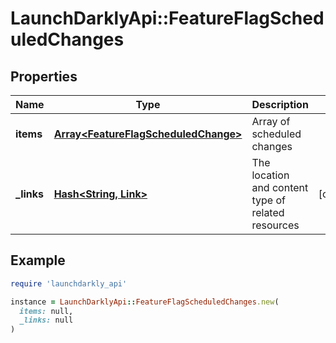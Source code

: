 # LaunchDarklyApi::FeatureFlagScheduledChanges

## Properties

| Name | Type | Description | Notes |
| ---- | ---- | ----------- | ----- |
| **items** | [**Array&lt;FeatureFlagScheduledChange&gt;**](FeatureFlagScheduledChange.md) | Array of scheduled changes |  |
| **_links** | [**Hash&lt;String, Link&gt;**](Link.md) | The location and content type of related resources | [optional] |

## Example

```ruby
require 'launchdarkly_api'

instance = LaunchDarklyApi::FeatureFlagScheduledChanges.new(
  items: null,
  _links: null
)
```

